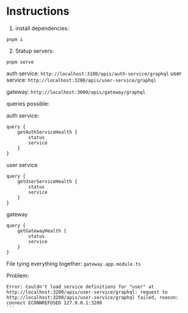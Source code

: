 # Instructions

1. install dependencies:

```
pnpm i
```

2. Statup servers:

```
pnpm serve
```

auth service: `http://localhost:3100/apis/auth-service/graphql`
user service: `http://localhost:3200/apis/user-service/graphql`

gateway: `http://localhost:3000/apis/gateway/graphql`

queries possible:

auth service:

```
query {
    getAuthServiceHealth {
        status
        service
    }
}
```

user service

```
query {
    getUserServiceHealth {
        status
        service
    }
}
```

gateway

```
query {
    getGatewayHealth {
        status
        service
    }
}
```

File tying everything together: `gateway.app.module.ts`

Problem:

````
Error: Couldn't load service definitions for "user" at http://localhost:3200/apis/user-service/graphql: request to http://localhost:3200/apis/user-service/graphql failed, reason: connect ECONNREFUSED 127.0.0.1:3200
```
````
